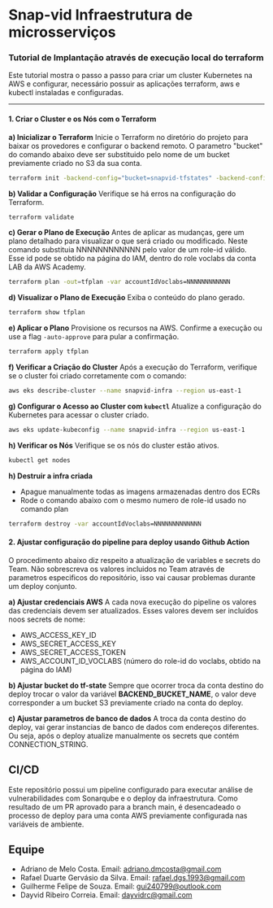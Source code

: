 # Snap-vid Infraestrutura de microsserviços  

### Tutorial de Implantação através de execução local do terraform

Este tutorial mostra o passo a passo para criar um cluster Kubernetes na AWS e configurar, necessário possuir as aplicações terraform, aws e kubectl instaladas e configuradas.

---

#### **1. Criar o Cluster e os Nós com o Terraform**

**a) Inicializar o Terraform**
Inicie o Terraform no diretório do projeto para baixar os provedores e configurar o backend remoto. O parametro "bucket" do comando abaixo deve ser substituido pelo nome de um bucket previamente criado no S3 da sua conta.

```bash
terraform init -backend-config="bucket=snapvid-tfstates" -backend-config="key=microsservices/terraform.tfstate" -backend-config="region=us-east-1"

```

**b) Validar a Configuração**
Verifique se há erros na configuração do Terraform.

```bash
terraform validate
```

**c) Gerar o Plano de Execução**
Antes de aplicar as mudanças, gere um plano detalhado para visualizar o que será criado ou modificado. Neste comando substituia NNNNNNNNNNNN pelo valor de um role-id válido. Esse id pode se obtido na página do IAM, dentro do role voclabs da conta LAB da AWS Academy.

```bash
terraform plan -out=tfplan -var accountIdVoclabs=NNNNNNNNNNNN
```

**d) Visualizar o Plano de Execução**
Exiba o conteúdo do plano gerado.

```bash
terraform show tfplan
```

**e) Aplicar o Plano**
Provisione os recursos na AWS. Confirme a execução ou use a flag `-auto-approve` para pular a confirmação.

```bash
terraform apply tfplan
```

**f) Verificar a Criação do Cluster**
Após a execução do Terraform, verifique se o cluster foi criado corretamente com o comando:

```bash
aws eks describe-cluster --name snapvid-infra --region us-east-1
```

**g) Configurar o Acesso ao Cluster com `kubectl`**
Atualize a configuração do Kubernetes para acessar o cluster criado.

```bash
aws eks update-kubeconfig --name snapvid-infra --region us-east-1
```

**h) Verificar os Nós**
Verifique se os nós do cluster estão ativos.

```bash
kubectl get nodes
```
**h) Destruir a infra criada**
- Apague manualmente todas as imagens armazenadas dentro dos ECRs
- Rode o comando abaixo com o mesmo numero de role-id usado no comando plan

```bash
terraform destroy -var accountIdVoclabs=NNNNNNNNNNNNN
```

#### **2. Ajustar configuração do pipeline para deploy usando Github Action**
O procedimento abaixo diz respeito a atualização de variables e secrets do Team. Não sobrescreva os valores incluidos no Team através de parametros especificos do repositório, isso vai causar problemas durante um deploy conjunto. 

**a) Ajustar credenciais AWS**
A cada nova execução do pipeline os valores das credenciais devem ser atualizados. Esses valores devem ser incluídos noos secrets de nome:
- AWS_ACCESS_KEY_ID
- AWS_SECRET_ACCESS_KEY
- AWS_SECRET_ACCESS_TOKEN
- AWS_ACCOUNT_ID_VOCLABS (número do role-id do voclabs, obtido na página do IAM)

**b) Ajustar bucket do tf-state**
Sempre que ocorrer troca da conta destino do deploy trocar o valor da variável **BACKEND_BUCKET_NAME**, o valor deve corresponder a um bucket S3 previamente criado na conta do deploy.

**c) Ajustar parametros de banco de dados**
A troca da conta destino do deploy, vai gerar instancias de banco de dados com endereços diferentes. Ou seja, após o deploy atualize manualmente os secrets que contém CONNECTION_STRING.

## CI/CD

Este repositório possui um pipeline configurado para executar análise de vulnerabilidades com Sonarqube e o deploy da infraestrutura. 
Como resultado de um PR aprovado para a branch main, é desencadeado o processo de deploy para uma conta AWS previamente configurada nas variáveis de ambiente.

## Equipe

* Adriano de Melo Costa. Email: adriano.dmcosta@gmail.com
* Rafael Duarte Gervásio da Silva. Email: rafael.dgs.1993@gmail.com
* Guilherme Felipe de Souza. Email: gui240799@outlook.com
* Dayvid Ribeiro Correia. Email: dayvidrc@gmail.com
